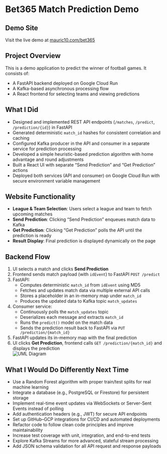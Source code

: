 # Bet365 Match Prediction Demo

## Demo Site
Visit the live demo at [mauric10.com/bet365](https://mauric10.com/bet365)

## Project Overview
This is a demo application to predict the winner of football games. It consists of:
- A FastAPI backend deployed on Google Cloud Run  
- A Kafka-based asynchronous processing flow  
- A React frontend for selecting teams and viewing predictions  

## What I Did
- Designed and implemented REST API endpoints (`/matches`, `/predict`, `/prediction/{id}`) in FastAPI  
- Generated deterministic `match_id` hashes for consistent correlation and caching  
- Configured Kafka producer in the API and consumer in a separate service for prediction processing  
- Developed a simple heuristic-based prediction algorithm with home advantage and round adjustments  
- Built a React UI with separate “Send Prediction” and “Get Prediction” actions  
- Deployed both services (API and consumer) on Google Cloud Run with secure environment variable management  

## Website Functionality
- **League & Team Selection**: Users select a league and team to fetch upcoming matches  
- **Send Prediction**: Clicking “Send Prediction” enqueues match data to Kafka  
- **Get Prediction**: Clicking “Get Prediction” polls the API until the prediction is ready  
- **Result Display**: Final prediction is displayed dynamically on the page  

## Backend Flow
1. UI selects a match and clicks **Send Prediction**  
2. Frontend sends match payload (with `idEvent`) to FastAPI `POST /predict`  
3. FastAPI:  
   - Computes deterministic `match_id` from `idEvent` using MD5  
   - Fetches and updates match data via multiple external API calls  
   - Stores a placeholder in an in-memory map under `match_id`  
   - Produces the updated data to Kafka topic `match_updates`  
4. Consumer service:  
   - Continuously polls the `match_updates` topic  
   - Deserializes each message and extracts `match_id`  
   - Runs the `predict()` model on the match data  
   - Sends the prediction result back to FastAPI via `PUT /prediction/{match_id}`  
5. FastAPI updates its in-memory map with the final prediction  
6. UI clicks **Get Prediction**, frontend calls `GET /prediction/{match_id}` and displays the prediction  
![UML Diagram](https://github.com/user-attachments/assets/df1f694e-0afe-4a1c-8569-6b0f0513a48b)

## What I Would Do Differently Next Time
- Use a Random Forest algorithm with proper train/test splits for real machine learning  
- Integrate a database (e.g., PostgreSQL or Firestore) for persistent storage  
- Implement real-time event updates via WebSockets or Server-Sent Events instead of polling  
- Add authentication headers (e.g., JWT) for secure API endpoints  
- Set up GitHub–GCP integrations for CI/CD and automated deployments  
- Refactor code to follow clean code principles and improve maintainability  
- Increase test coverage with unit, integration, and end-to-end tests  
- Explore Kafka Streams for more advanced, stateful stream processing  
- Add JSON schema validation for all API request and response payloads  
